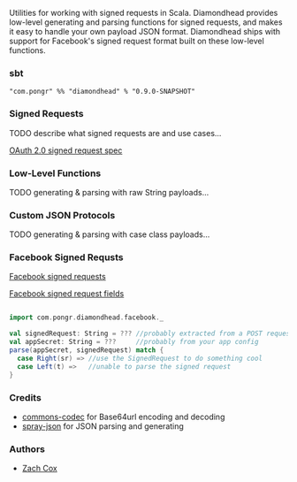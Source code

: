Utilities for working with signed requests in Scala. Diamondhead provides low-level generating and parsing functions for signed requests, and makes it easy to handle your own payload JSON format. Diamondhead ships with support for Facebook's signed request format built on these low-level functions.

### sbt

```
"com.pongr" %% "diamondhead" % "0.9.0-SNAPSHOT"
```

### Signed Requests

TODO describe what signed requests are and use cases...

[OAuth 2.0 signed request spec][6]

### Low-Level Functions

TODO generating & parsing with raw String payloads...

### Custom JSON Protocols

TODO generating & parsing with case class payloads...

### Facebook Signed Requsts

[Facebook signed requests][5]

[Facebook signed request fields][4]


``` scala

import com.pongr.diamondhead.facebook._

val signedRequest: String = ??? //probably extracted from a POST request from Facebook
val appSecret: String = ???     //probably from your app config
parse(appSecret, signedRequest) match {
  case Right(sr) => //use the SignedRequest to do something cool
  case Left(t) =>   //unable to parse the signed request
}
```

### Credits

* [commons-codec][1] for Base64url encoding and decoding
* [spray-json][2] for JSON parsing and generating

### Authors

* [Zach Cox][3]

[1]: http://commons.apache.org/proper/commons-codec/
[2]: https://github.com/spray/spray-json
[3]: https://github.com/zcox
[4]: https://developers.facebook.com/docs/reference/login/signed-request/
[5]: https://developers.facebook.com/docs/facebook-login/using-login-with-games/
[6]: https://docs.google.com/document/d/1kv6Oz_HRnWa0DaJx_SQ5Qlk_yqs_7zNAm75-FmKwNo4/pub
